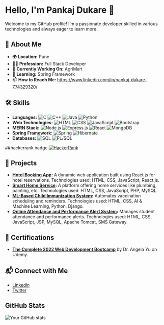 # Hello, I'm Pankaj Dukare 👋

Welcome to my GitHub profile! I’m a passionate developer skilled in various technologies and always eager to learn more.

## 🌟 About Me
- 🌍 **Location:** Pune
- 🧑‍💻 **Profession:** Full Stack Developer
- 🔭 **Currently Working On:** AgriMart
- 🌱 **Learning:** Spring Framework
- 📫 **How to Reach Me:** https://www.linkedin.com/in/pankaj-dukare-774329320/
## 🛠 Skills

- **Languages:** ![C](https://img.shields.io/badge/-C-000000?style=flat&logo=c&logoColor=white) ![C++](https://img.shields.io/badge/-C++-00599C?style=flat&logo=c%2B%2B&logoColor=white) ![Java](https://img.shields.io/badge/-Java-007396?style=flat&logo=java&logoColor=white) ![Python](https://img.shields.io/badge/-Python-3776AB?style=flat&logo=python&logoColor=white)
- **Web Technologies:** ![HTML](https://img.shields.io/badge/-HTML-E34F26?style=flat&logo=html5&logoColor=white) ![CSS](https://img.shields.io/badge/-CSS-1572B6?style=flat&logo=css3&logoColor=white) ![JavaScript](https://img.shields.io/badge/-JavaScript-F7DF1E?style=flat&logo=javascript&logoColor=black) ![Bootstrap](https://img.shields.io/badge/-Bootstrap-563D7C?style=flat&logo=bootstrap&logoColor=white)
- **MERN Stack:** ![Node.js](https://img.shields.io/badge/-Node.js-339933?style=flat&logo=node.js&logoColor=white) ![Express.js](https://img.shields.io/badge/-Express.js-000000?style=flat&logo=express&logoColor=white) ![React](https://img.shields.io/badge/-React-61DAFB?style=flat&logo=react&logoColor=black) ![MongoDB](https://img.shields.io/badge/-MongoDB-47A248?style=flat&logo=mongodb&logoColor=white)
- **Spring Framework:** ![Spring](https://img.shields.io/badge/-Spring-6DB33F?style=flat&logo=spring&logoColor=white) ![Hibernate](https://img.shields.io/badge/-Hibernate-59666C?style=flat&logo=hibernate&logoColor=white)
- **Databases:** ![SQL](https://img.shields.io/badge/-SQL-003B57?style=flat&logo=database&logoColor=white) ![PL/SQL](https://img.shields.io/badge/-PL/SQL-F80000?style=flat&logo=oracle&logoColor=white)

##hackerrank badge
[![HackerRank](https://img.shields.io/badge/HackerRank-5%20star-brightgreen)](https://www.hackerrank.com/yourusername)


## 💼 Projects

- **[Hotel Booking App](#):** A dynamic web application built using React.js for hotel reservations. Technologies used: HTML, CSS, JavaScript, React.js.
- **[Smart Home Service](#):** A platform offering home services like plumbing, painting, etc. Technologies used: HTML, CSS, JavaScript, PHP, MySQL.
- **[ML-Based Child Immunization System](#):** Automates vaccination scheduling and reminders. Technologies used: HTML, CSS, AI & Machine Learning, Python, Django.
- **[Online Attendance and Performance Alert System](#):** Manages student attendance and performance alerts. Technologies used: HTML, CSS, JavaScript, JSP, MySQL, Apache Tomcat, SMS Gateway.

## 📜 Certifications

- **[The Complete 2022 Web Development Bootcamp](https://www.udemy.com/certificate/UC-5e454758-d127-4f6a-8793-86f65476c3cb/)** by Dr. Angela Yu on Udemy.

## 📬 Connect with Me

- [LinkedIn](https://www.linkedin.com/in/yourprofile)
- [Twitter](https://twitter.com/yourhandle)

## GitHub Stats

![Your GitHub stats](https://github-readme-stats.vercel.app/api?username=yourusername&show_icons=true&hide_title=true&hide=prs&count_private=true&hide_border=true&theme=radical)
